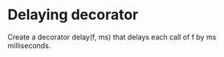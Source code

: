# Delaying decorator

Create a decorator delay(f, ms) that delays each call of f by ms milliseconds.